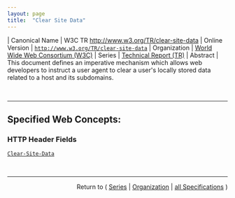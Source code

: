 ```yaml
---
layout: page
title:  "Clear Site Data"
---
```


| Canonical Name | W3C TR http://www.w3.org/TR/clear-site-data
| Online Version | [`http://www.w3.org/TR/clear-site-data`](http://www.w3.org/TR/clear-site-data)
| Organization | [World Wide Web Consortium (W3C)](..  "List of specification series by this organization")
| Series | [Technical Report (TR)](.  "List of specifications in this series")
| Abstract | This document defines an imperative mechanism which allows web developers to instruct a user agent to clear a user's locally stored data related to a host and its subdomains.

<br/>
<hr/>

## Specified Web Concepts:

### HTTP Header Fields

[`Clear-Site-Data`](/concepts/http-header/Clear-Site-Data "The Clear-Site-Data HTTP response header field sends a signal to the user agent that it ought to remove all data of a certain set of types.")



<br/>
<hr/>

<p style="text-align: right">Return to ( <a href="./">Series</a> | <a href="../">Organization</a> | <a href="../../">all Specifications</a> )</p>